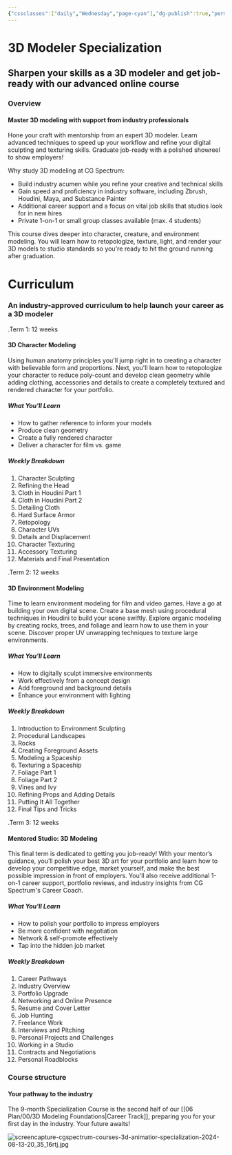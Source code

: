 ```yaml
---
{"cssclasses":["daily","Wednesday","page-cyan"],"dg-publish":true,"permalink":"/06-plan/00/3-d-modeler-specialization/","contentClasses":"daily Wednesday page-cyan","dgPassFrontmatter":true,"noteIcon":"","created":"2025-01-21T01:20:17.171+10:00","updated":"2025-01-21T16:22:08.261+10:00"}
---
```


# 3D Modeler Specialization

## Sharpen your skills as a 3D modeler and get job-ready with our advanced online course

### Overview

#### Master 3D modeling with support from industry professionals

Hone your craft with mentorship from an expert 3D modeler. Learn advanced techniques to speed up your workflow and refine your digital sculpting and texturing skills. Graduate job-ready with a polished showreel to show employers!

Why study 3D modeling at CG Spectrum:
- Build industry acumen while you refine your creative and technical skills
- Gain speed and proficiency in industry software, including Zbrush, Houdini, Maya, and Substance Painter 
- Additional career support and a focus on vital job skills that studios look for in new hires
- Private 1-on-1 or small group classes available (max. 4 students)

This course dives deeper into character, creature, and environment modeling. You will learn how to retopologize, texture, light, and render your 3D models to studio standards so you're ready to hit the ground running after graduation.

# Curriculum

### An industry-approved curriculum to help launch your career as a 3D modeler

.Term 1: 12 weeks
#### 3D Character Modeling

Using human anatomy principles you'll jump right in to creating a character with believable form and proportions. Next, you'll learn how to retopologize your character to reduce poly-count and develop clean geometry while adding clothing, accessories and details to create a completely textured and rendered character for your portfolio.

##### What You'll Learn

- How to gather reference to inform your models
- Produce clean geometry
- Create a fully rendered character
- Deliver a character for film vs. game

##### Weekly Breakdown

1. Character Sculpting
2. Refining the Head
3. Cloth in Houdini Part 1
4. Cloth in Houdini Part 2
5. Detailing Cloth
6. Hard Surface Armor
7. Retopology
8. Character UVs
9. Details and Displacement
10. Character Texturing
11. Accessory Texturing
12. Materials and Final Presentation

.Term 2: 12 weeks
#### 3D Environment Modeling

Time to learn environment modeling for film and video games. Have a go at building your own digital scene. Create a base mesh using procedural techniques in Houdini to build your scene swiftly. Explore organic modeling by creating rocks, trees, and foliage and learn how to use them in your scene. Discover proper UV unwrapping techniques to texture large environments.

##### What You'll Learn

- How to digitally sculpt immersive environments
- Work effectively from a concept design
- Add foreground and background details
- Enhance your environment with lighting

##### Weekly Breakdown

1. Introduction to Environment Sculpting
2. Procedural Landscapes
3. Rocks
4. Creating Foreground Assets
5. Modeling a Spaceship
6. Texturing a Spaceship
7. Foliage Part 1
8. Foliage Part 2
9. Vines and Ivy
10. Refining Props and Adding Details
11. Putting It All Together
12. Final Tips and Tricks

.Term 3: 12 weeks
#### Mentored Studio: 3D Modeling

This final term is dedicated to getting you job-ready! With your mentor’s guidance, you’ll polish your best 3D art for your portfolio and learn how to develop your competitive edge, market yourself, and make the best possible impression in front of employers. You'll also receive additional 1-on-1 career support, portfolio reviews, and industry insights from CG Spectrum's Career Coach.

##### What You'll Learn

- How to polish your portfolio to impress employers
- Be more confident with negotiation
- Network & self-promote effectively
- Tap into the hidden job market 

##### Weekly Breakdown

1. Career Pathways
2. Industry Overview
3. Portfolio Upgrade
4. Networking and Online Presence
5. Resume and Cover Letter
6. Job Hunting
7. Freelance Work
8. Interviews and Pitching
9. Personal Projects and Challenges
10. Working in a Studio
11. Contracts and Negotiations
12. Personal Roadblocks

### Course structure

#### Your pathway to the industry
The 9-month Specialization Course is the second half of our [[06 Plan/00/3D Modeling Foundations\|Career Track]], preparing you for your first day in the industry. Your future awaits!

![screencapture-cgspectrum-courses-3d-animatior-specialization-2024-08-13-20_35_16rtj.jpg](/img/user/99/Embeds/screencapture-cgspectrum-courses-3d-animatior-specialization-2024-08-13-20_35_16rtj.jpg)